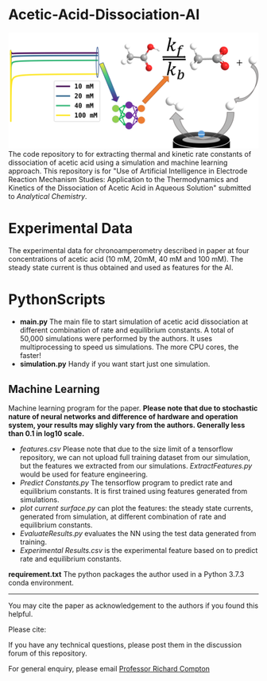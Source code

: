# Acetic-Acid-Dissociation-AI
![Table of Content Figure](TOC.png)
The code repository to for extracting thermal and kinetic rate constants of dissociation of acetic acid using a simulation and machine learning approach. This repository is for "Use of Artificial Intelligence in Electrode Reaction Mechanism Studies: Application to the Thermodynamics and Kinetics of the Dissociation of Acetic Acid in Aqueous Solution" submitted to *Analytical Chemistry*.

# Experimental Data
The experimental data for chronoamperometry described in paper at four concentrations of acetic acid (10 mM, 20mM, 40 mM and 100 mM). The steady state current is thus obtained and used as features for the AI.

# PythonScripts 

* **main.py** The main file to start simulation of acetic acid dissociation at different combination of rate and equilibrium constants. A total of 50,000 simulations were performed by the authors. It uses multiprocessing to speed us simulations. The more CPU cores, the faster!
* **simulation.py** Handy if you want start just one simulation.

## Machine Learning
Machine learning program for the paper. **Please note that due to stochastic nature of neural networks and difference of hardware and operation system, your results may slighly vary from the authors. Generally less than 0.1 in log10 scale.**
* *features.csv* Please note that due to the size limit of a tensorflow repository, we can not upload full training dataset from our simulation, but the features we extracted from our simulations. *ExtractFeatures.py* would be used for feature engineering. 
* *Predict Constants.py* The tensorflow program to predict rate and equilibrium constants. It is first trained using features generated from simulations. 
* *plot current surface.py* can plot the features: the steady state currents, generated from simulation, at different combination of rate and equilibrium constants. 
* *EvaluateResults.py* evaluates the NN using the test data generated from training.
* *Experimental Results.csv* is the experimental feature based on to predict rate and equilibrium constants.


**requirement.txt** The python packages the author used in a Python 3.7.3 conda environment.


---
You may cite the paper as acknowledgement to the authors if you found this helpful. 

Please cite: 

If you have any technical questions, please post them in the discussion forum of this repository.

For general enquiry, please email [Professor Richard Compton](mailto:richard.compton@chem.ox.ac.uk)



